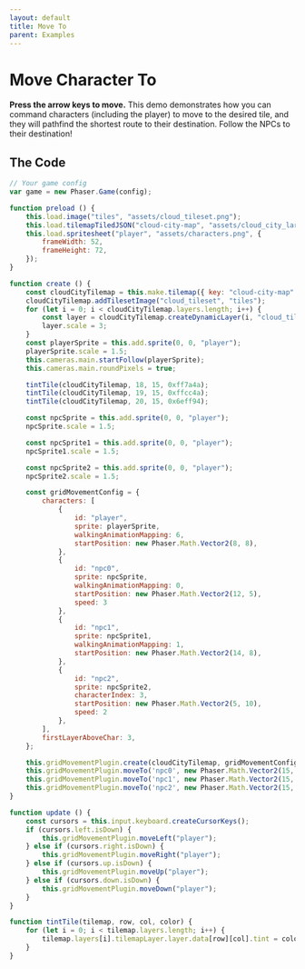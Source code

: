 ```yaml
---
layout: default
title: Move To
parent: Examples
---
```


# Move Character To
**Press the arrow keys to move.** This demo demonstrates how you can command characters (including the player) to move to the desired tile, and they will pathfind the shortest route to their destination. Follow the NPCs to their destination!

<div id="game"></div>

<script src="js/phaser.min.js"></script>
<script src="js/pgmp.min.js"></script>
<script src="js/getBasicConfig.js"></script>

<script>
    const config = getBasicConfig(preload, create, update);
    var game = new Phaser.Game(config);

    function preload () {
        this.load.image("tiles", "assets/cloud_tileset.png");
        this.load.tilemapTiledJSON("cloud-city-map", "assets/cloud_city_large.json");
        this.load.spritesheet("player", "assets/characters.png", {
            frameWidth: 52,
            frameHeight: 72,
        });
    }

    function create () {
        const cloudCityTilemap = this.make.tilemap({ key: "cloud-city-map" });
        cloudCityTilemap.addTilesetImage("cloud_tileset", "tiles");
        for (let i = 0; i < cloudCityTilemap.layers.length; i++) {
            const layer = cloudCityTilemap.createDynamicLayer(i, "cloud_tileset", 0, 0);
            layer.scale = 3;
        }
        const playerSprite = this.add.sprite(0, 0, "player");
        playerSprite.scale = 1.5;
        this.cameras.main.startFollow(playerSprite);
        this.cameras.main.roundPixels = true;

        tintTile(cloudCityTilemap, 18, 15, 0xff7a4a);
        tintTile(cloudCityTilemap, 19, 15, 0xffcc4a);
        tintTile(cloudCityTilemap, 20, 15, 0x6eff94);

        const npcSprite = this.add.sprite(0, 0, "player");
        npcSprite.scale = 1.5;

        const npcSprite1 = this.add.sprite(0, 0, "player");
        npcSprite1.scale = 1.5;

        const npcSprite2 = this.add.sprite(0, 0, "player");
        npcSprite2.scale = 1.5;

        const gridMovementConfig = {
            characters: [
                {
                    id: "player",
                    sprite: playerSprite,
                    walkingAnimationMapping: 6,
                    startPosition: new Phaser.Math.Vector2(8, 8),
                },
                {
                    id: "npc0",
                    sprite: npcSprite,
                    walkingAnimationMapping: 0,
                    startPosition: new Phaser.Math.Vector2(12, 5),
                    speed: 3
                },
                {
                    id: "npc1",
                    sprite: npcSprite1,
                    walkingAnimationMapping: 1,
                    startPosition: new Phaser.Math.Vector2(14, 8),
                },
                {
                    id: "npc2",
                    sprite: npcSprite2,
                    characterIndex: 3,
                    startPosition: new Phaser.Math.Vector2(5, 10),
                    speed: 2
                },
            ],
            firstLayerAboveChar: 3,
        };

        this.gridMovementPlugin.create(cloudCityTilemap, gridMovementConfig);
        this.gridMovementPlugin.moveTo('npc0', new Phaser.Math.Vector2(15, 18));
        this.gridMovementPlugin.moveTo('npc1', new Phaser.Math.Vector2(15, 19));
        this.gridMovementPlugin.moveTo('npc2', new Phaser.Math.Vector2(15, 20));
    }

    function update () {
        const cursors = this.input.keyboard.createCursorKeys();
        if (cursors.left.isDown) {
            this.gridMovementPlugin.moveLeft("player");
        } else if (cursors.right.isDown) {
            this.gridMovementPlugin.moveRight("player");
        } else if (cursors.up.isDown) {
            this.gridMovementPlugin.moveUp("player");
        } else if (cursors.down.isDown) {
            this.gridMovementPlugin.moveDown("player");
        }
    }

    function tintTile(tilemap, row, col, color) {
        for (let i = 0; i < tilemap.layers.length; i++) {
            tilemap.layers[i].tilemapLayer.layer.data[row][col].tint = color;
        }
    }
</script>

## The Code
```javascript
// Your game config
var game = new Phaser.Game(config);

function preload () {
    this.load.image("tiles", "assets/cloud_tileset.png");
    this.load.tilemapTiledJSON("cloud-city-map", "assets/cloud_city_large.json");
    this.load.spritesheet("player", "assets/characters.png", {
        frameWidth: 52,
        frameHeight: 72,
    });
}

function create () {
    const cloudCityTilemap = this.make.tilemap({ key: "cloud-city-map" });
    cloudCityTilemap.addTilesetImage("cloud_tileset", "tiles");
    for (let i = 0; i < cloudCityTilemap.layers.length; i++) {
        const layer = cloudCityTilemap.createDynamicLayer(i, "cloud_tileset", 0, 0);
        layer.scale = 3;
    }
    const playerSprite = this.add.sprite(0, 0, "player");
    playerSprite.scale = 1.5;
    this.cameras.main.startFollow(playerSprite);
    this.cameras.main.roundPixels = true;

    tintTile(cloudCityTilemap, 18, 15, 0xff7a4a);
    tintTile(cloudCityTilemap, 19, 15, 0xffcc4a);
    tintTile(cloudCityTilemap, 20, 15, 0x6eff94);

    const npcSprite = this.add.sprite(0, 0, "player");
    npcSprite.scale = 1.5;

    const npcSprite1 = this.add.sprite(0, 0, "player");
    npcSprite1.scale = 1.5;

    const npcSprite2 = this.add.sprite(0, 0, "player");
    npcSprite2.scale = 1.5;

    const gridMovementConfig = {
        characters: [
            {
                id: "player",
                sprite: playerSprite,
                walkingAnimationMapping: 6,
                startPosition: new Phaser.Math.Vector2(8, 8),
            },
            {
                id: "npc0",
                sprite: npcSprite,
                walkingAnimationMapping: 0,
                startPosition: new Phaser.Math.Vector2(12, 5),
                speed: 3
            },
            {
                id: "npc1",
                sprite: npcSprite1,
                walkingAnimationMapping: 1,
                startPosition: new Phaser.Math.Vector2(14, 8),
            },
            {
                id: "npc2",
                sprite: npcSprite2,
                characterIndex: 3,
                startPosition: new Phaser.Math.Vector2(5, 10),
                speed: 2
            },
        ],
        firstLayerAboveChar: 3,
    };

    this.gridMovementPlugin.create(cloudCityTilemap, gridMovementConfig);
    this.gridMovementPlugin.moveTo('npc0', new Phaser.Math.Vector2(15, 18));
    this.gridMovementPlugin.moveTo('npc1', new Phaser.Math.Vector2(15, 19));
    this.gridMovementPlugin.moveTo('npc2', new Phaser.Math.Vector2(15, 20));
}

function update () {
    const cursors = this.input.keyboard.createCursorKeys();
    if (cursors.left.isDown) {
        this.gridMovementPlugin.moveLeft("player");
    } else if (cursors.right.isDown) {
        this.gridMovementPlugin.moveRight("player");
    } else if (cursors.up.isDown) {
        this.gridMovementPlugin.moveUp("player");
    } else if (cursors.down.isDown) {
        this.gridMovementPlugin.moveDown("player");
    }
}

function tintTile(tilemap, row, col, color) {
    for (let i = 0; i < tilemap.layers.length; i++) {
        tilemap.layers[i].tilemapLayer.layer.data[row][col].tint = color;
    }
}
```
